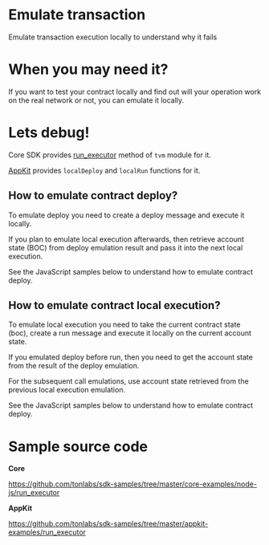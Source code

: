 # Emulate transaction

Emulate transaction execution locally to understand why it fails

# When you may need it?

If you want to test your contract locally and find out will your operation work on the real network or not, you can emulate it locally.

# Lets debug!

Core SDK provides [run_executor](../../docs/mod_tvm.md#run_executor) method of `tvm` module for it.  

[AppKit](https://github.com/tonlabs/appkit-js) provides `localDeploy` and `localRun` functions for it.

## How to emulate contract deploy?

To emulate deploy you need to create a deploy message and execute it locally. 

If you plan to emulate local execution afterwards, then retrieve account state (BOC) from deploy emulation result and pass it into the next local execution.

See the JavaScript samples below to understand how to emulate contract deploy.

## How to emulate contract local execution?

To emulate local execution you need to take the current contract state (boc), create a run message and execute it locally on the current account state.

If you emulated deploy before run, then you need to get the account state from the result of the deploy emulation.

For the subsequent call emulations, use account state retrieved from the previous local execution emulation.

See the JavaScript samples below to understand how to emulate contract deploy.

# Sample source code

**Core**

https://github.com/tonlabs/sdk-samples/tree/master/core-examples/node-js/run_executor

**AppKit** 

https://github.com/tonlabs/sdk-samples/tree/master/appkit-examples/run_executor